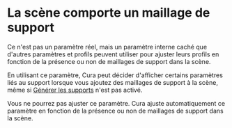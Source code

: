 La scène comporte un maillage de support
====
Ce n'est pas un paramètre réel, mais un paramètre interne caché que d'autres paramètres et profils peuvent utiliser pour ajuster leurs profils en fonction de la présence ou non de maillages de support dans la scène.

En utilisant ce paramètre, Cura peut décider d'afficher certains paramètres liés au support lorsque vous ajoutez des maillages de support à la scène, même si [Générer les supports](support_enable.md) n'est pas activé.

Vous ne pourrez pas ajuster ce paramètre. Cura ajuste automatiquement ce paramètre en fonction de la présence ou non de maillages de support dans la scène.
